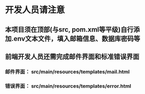 # 开发人员请注意

## 本项目须在顶部(与src, pom.xml等平级)自行添加.env文本文件，填入邮箱信息、数据库密码等
## 前端开发人员还需完成邮件界面和标准错误界面
### 邮件界面： src/main/resources/templates/mail.html
### 错误界面： src/main/resources/templates/error.html

